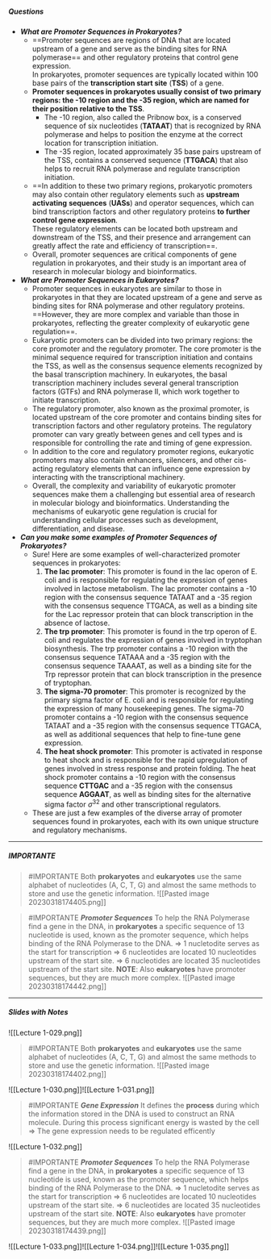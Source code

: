 ##### Questions
- ***What are Promoter Sequences in Prokaryotes?***
	- ==Promoter sequences are regions of DNA that are located upstream of a gene and serve as the binding sites for RNA polymerase== and other regulatory proteins that control gene expression. <br>In prokaryotes, promoter sequences are typically located within 100 base pairs of the **transcription start site** (**TSS**) of a gene.
	- **Promoter sequences in prokaryotes usually consist of two primary regions: **the -10 region and the -35 region**, which are named for their position relative to the **TSS****. 
		- The -10 region, also called the Pribnow box, is a conserved sequence of six nucleotides (**TATAAT**) that is recognized by RNA polymerase and helps to position the enzyme at the correct location for transcription initiation. 
		- The -35 region, located approximately 35 base pairs upstream of the TSS, contains a conserved sequence (**TTGACA**) that also helps to recruit RNA polymerase and regulate transcription initiation.
	- ==In addition to these two primary regions, prokaryotic promoters may also contain other regulatory elements such as **upstream activating** **sequences** (**UASs**) and operator sequences, which can bind transcription factors and other regulatory proteins **to further control gene expression**. <br>These regulatory elements can be located both upstream and downstream of the TSS, and their presence and arrangement can greatly affect the rate and efficiency of transcription==.
	- Overall, promoter sequences are critical components of gene regulation in prokaryotes, and their study is an important area of research in molecular biology and bioinformatics.
- ***What are Promoter Sequences in Eukaryotes?***
	- Promoter sequences in eukaryotes are similar to those in prokaryotes in that they are located upstream of a gene and serve as binding sites for RNA polymerase and other regulatory proteins. <br>==However, they are more complex and variable than those in prokaryotes, reflecting the greater complexity of eukaryotic gene regulation==.
	- Eukaryotic promoters can be divided into two primary regions: the core promoter and the regulatory promoter. The core promoter is the minimal sequence required for transcription initiation and contains the TSS, as well as the consensus sequence elements recognized by the basal transcription machinery. In eukaryotes, the basal transcription machinery includes several general transcription factors (GTFs) and RNA polymerase II, which work together to initiate transcription.
	- The regulatory promoter, also known as the proximal promoter, is located upstream of the core promoter and contains binding sites for transcription factors and other regulatory proteins. The regulatory promoter can vary greatly between genes and cell types and is responsible for controlling the rate and timing of gene expression.
	- In addition to the core and regulatory promoter regions, eukaryotic promoters may also contain enhancers, silencers, and other cis-acting regulatory elements that can influence gene expression by interacting with the transcriptional machinery.
	- Overall, the complexity and variability of eukaryotic promoter sequences make them a challenging but essential area of research in molecular biology and bioinformatics. Understanding the mechanisms of eukaryotic gene regulation is crucial for understanding cellular processes such as development, differentiation, and disease.
- ***Can you make some examples of Promoter Sequences of Prokaryotes?***
	- Sure! Here are some examples of well-characterized promoter sequences in prokaryotes:
	  1. **The lac promoter**: This promoter is found in the lac operon of E. coli and is responsible for regulating the expression of genes involved in lactose metabolism. The lac promoter contains a -10 region with the consensus sequence TATAAT and a -35 region with the consensus sequence TTGACA, as well as a binding site for the Lac repressor protein that can block transcription in the absence of lactose.
	  2. **The trp promoter**: This promoter is found in the trp operon of E. coli and regulates the expression of genes involved in tryptophan biosynthesis. The trp promoter contains a -10 region with the consensus sequence TATAAA and a -35 region with the consensus sequence TAAAAT, as well as a binding site for the Trp repressor protein that can block transcription in the presence of tryptophan.
	  3. **The sigma-70 promoter**: This promoter is recognized by the primary sigma factor of E. coli and is responsible for regulating the expression of many housekeeping genes. The sigma-70 promoter contains a -10 region with the consensus sequence TATAAT and a -35 region with the consensus sequence TTGACA, as well as additional sequences that help to fine-tune gene expression.
	  4. **The heat shock promoter**: This promoter is activated in response to heat shock and is responsible for the rapid upregulation of genes involved in stress response and protein folding. The heat shock promoter contains a -10 region with the consensus sequence **CTTGAC** and a -35 region with the consensus sequence **AGGAAT**, as well as binding sites for the alternative sigma factor $\sigma^{32}$ and other transcriptional regulators.
	- These are just a few examples of the diverse array of promoter sequences found in prokaryotes, each with its own unique structure and regulatory mechanisms.

---
##### IMPORTANTE

> #IMPORTANTE Both **prokaryotes** and **eukaryotes** use the same alphabet of nucleotides (A, C, T, G) and almost the same methods to store and use the genetic information.
> ![[Pasted image 20230318174405.png]]

> #IMPORTANTE ***Promoter Sequences***
> To help the RNA Polymerase find a gene in the DNA, in **prokaryotes** a specific sequence of 13 nucleotide is used, known as the promoter sequence, which helps binding of the RNA Polymerase to the DNA.
> ⇒ 1 nucletodite serves as the start for transcription
> ⇒ 6 nucleotides are located 10 nucleotides upstream of the start site.
> ⇒ 6 nucleotides are located 35 nucleotides upstream of the start site.
> **NOTE**: Also **eukaryotes** have promoter sequences, but they are much more complex.
> ![[Pasted image 20230318174442.png]]

---
##### Slides with Notes
![[Lecture 1-029.png]]

> #IMPORTANTE Both **prokaryotes** and **eukaryotes** use the same alphabet of nucleotides (A, C, T, G) and almost the same methods to store and use the genetic information.
> ![[Pasted image 20230318174402.png]]

![[Lecture 1-030.png]]![[Lecture 1-031.png]]

> #IMPORTANTE ***Gene Expression***
> It defines the **process** during which the information stored in the DNA is used to construct an RNA molecule.
> During this process significant energy is wasted by the cell ⇒ The gene expression needs to be regulated efficently

![[Lecture 1-032.png]]

> #IMPORTANTE ***Promoter Sequences***
> To help the RNA Polymerase find a gene in the DNA, in **prokaryotes** a specific sequence of 13 nucleotide is used, known as the promoter sequence, which helps binding of the RNA Polymerase to the DNA.
> ⇒ 1 nucletodite serves as the start for transcription
> ⇒ 6 nucleotides are located 10 nucleotides upstream of the start site.
> ⇒ 6 nucleotides are located 35 nucleotides upstream of the start site.
> **NOTE**: Also **eukaryotes** have promoter sequences, but they are much more complex.
> ![[Pasted image 20230318174439.png]]

![[Lecture 1-033.png]]![[Lecture 1-034.png]]![[Lecture 1-035.png]]

